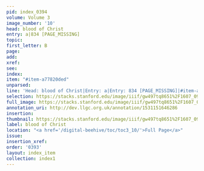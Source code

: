 ```yaml
---
pid: index_0394
volume: Volume 3
image_number: '10'
head: blood of Christ
entry: a|834 [PAGE_MISSING]
topic: 
first_letter: B
page: 
add: 
xref: 
see: 
index: 
item: "#item-a77820ded"
unparsed: 
line: 'Head: blood of Christ|Entry: a|Entry: 834 [PAGE_MISSING]|#item-a77820ded'
selection: https://stacks.stanford.edu/image/iiif/gw497tq8651%2F1607_0953/1082,2869,657,126/full/0/default.jpg
full_image: https://stacks.stanford.edu/image/iiif/gw497tq8651%2F1607_0953/full/full/0/default.jpg
annotation_uri: http://dev.llgc.org.uk/annotation/1531151646286
insertion: 
thumbnail: https://stacks.stanford.edu/image/iiif/gw497tq8651%2F1607_0953/1082,2869,657,126/150,/0/default.jpg
label: blood of Christ
location: "<a href='/digital-beehive/toc/toc3_10/'>Full Page</a>"
issue: 
insertion_xref: 
order: '0393'
layout: index_item
collection: index1
---
```

